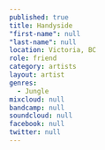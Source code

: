 ```yaml
---
published: true
title: Handyside
"first-name": null
"last-name": null
location: Victoria, BC
role: friend
category: artists
layout: artist
genres: 
  - Jungle
mixcloud: null
bandcamp: null
soundcloud: null
facebook: null
twitter: null
---
```

